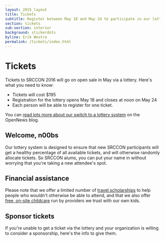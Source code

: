 ```yaml
---
layout: 2015_layout
title: Tickets
subtitle: Register between May 18 and May 24 to participate in our lottery for  for SRCCON 2016 tickets. 
section: tickets
sub-section: interior
background: stickerdots
byline: Erik Westra
permalink: /tickets/index.html
---
```

# Tickets

Tickets to SRCCON 2016 will go on open sale in May via a lottery. Here's what you need to know:

* Tickets will cost $195
* Registration for the lottery opens May 18 and closes at noon on May 24
* Each person will be able to register for one ticket. 

You can [read lots more about our switch to a lottery system]() on the OpenNews blog.

## Welcome, n00bs

Our lottery system is designed to ensure that new SRCCON participants will get a healthy percentage of all available tickets, and will otherwise randomly allocate tickets. So SRCCON alums, you can put your name in without worrying that you're taking a new attendee's spot. 

## Financial assistance 

Please note that we offer a limited number of [travel scholarships]() to help people who wouldn't otherwise be able to attend, and that we also offer [free, on-site childcare]() run by providers we trust with our own kids.

## Sponsor tickets

If you're unable to get a ticket via the lottery and your organization is willing to consider a sponsorship, here's the info to give them.
